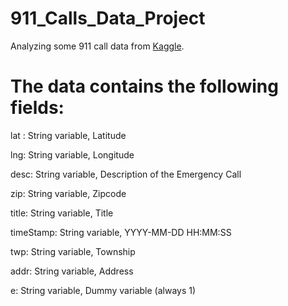 # 911_Calls_Data_Project
Analyzing some 911 call data from [Kaggle](https://www.kaggle.com/mchirico/montcoalert).


# The data contains the following fields:
lat : String variable, Latitude

lng: String variable, Longitude

desc: String variable, Description of the Emergency Call

zip: String variable, Zipcode

title: String variable, Title

timeStamp: String variable, YYYY-MM-DD HH:MM:SS

twp: String variable, Township

addr: String variable, Address

e: String variable, Dummy variable (always 1)
